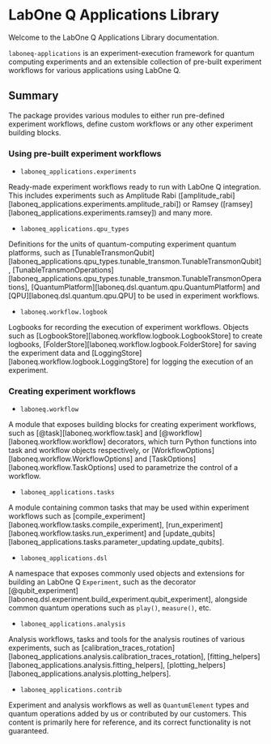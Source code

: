 # LabOne Q Applications Library

Welcome to the LabOne Q Applications Library documentation.

`laboneq-applications` is an experiment-execution framework for quantum computing experiments and an extensible 
collection of pre-built experiment workflows for various applications using LabOne Q.

## Summary

The package provides various modules to either run pre-defined experiment workflows, define
custom workflows or any other experiment building blocks.

### Using pre-built experiment workflows

- `laboneq_applications.experiments`

Ready-made experiment workflows ready to run with LabOne Q integration.
This includes experiments such as Amplitude Rabi ([amplitude_rabi][laboneq_applications.experiments.amplitude_rabi]) or
Ramsey ([ramsey][laboneq_applications.experiments.ramsey]) and many more.

- `laboneq_applications.qpu_types`

Definitions for the units of quantum-computing experiment quantum platforms, 
such as [TunableTransmonQubit][laboneq_applications.qpu_types.tunable_transmon.TunableTransmonQubit],
[TunableTransmonOperations][laboneq_applications.qpu_types.tunable_transmon.TunableTransmonOperations],
[QuantumPlatform][laboneq.dsl.quantum.qpu.QuantumPlatform]
and [QPU][laboneq.dsl.quantum.qpu.QPU] to be used in experiment workflows.

- `laboneq.workflow.logbook`

Logbooks for recording the execution of experiment workflows.
Objects such as [LogbookStore][laboneq.workflow.logbook.LogbookStore] to create logbooks, 
[FolderStore][laboneq.workflow.logbook.FolderStore] for saving the 
experiment data and [LoggingStore][laboneq.workflow.logbook.LoggingStore] for logging the execution of an experiment.

### Creating experiment workflows

- `laboneq.workflow`

A module that exposes building blocks for creating experiment workflows,
such as [@task][laboneq.workflow.task] and [@workflow][laboneq.workflow.workflow] decorators, 
which turn Python functions into task and workflow objects respectively, or 
[WorkflowOptions][laboneq.workflow.WorkflowOptions] and [TaskOptions][laboneq.workflow.TaskOptions] 
used to parametrize the control of a workflow.

- `laboneq_applications.tasks`

A module containing common tasks that may be used within experiment workflows such
as [compile_experiment][laboneq.workflow.tasks.compile_experiment], [run_experiment][laboneq.workflow.tasks.run_experiment] 
and [update_qubits][laboneq_applications.tasks.parameter_updating.update_qubits].

- `laboneq_applications.dsl`

A namespace that exposes commonly used objects and extensions for building an LabOne Q `Experiment`, such
as the decorator [@qubit_experiment][laboneq.dsl.experiment.build_experiment.qubit_experiment],
alongside common quantum operations such as `play()`, `measure()`, etc.

- `laboneq_applications.analysis`

Analysis workflows, tasks and tools for the analysis routines of various experiments, such as 
[calibration_traces_rotation][laboneq_applications.analysis.calibration_traces_rotation], 
[fitting_helpers][laboneq_applications.analysis.fitting_helpers], [plotting_helpers][laboneq_applications.analysis.plotting_helpers].

- `laboneq_applications.contrib`

Experiment and analysis workflows as well as `QuantumElement` types and quantum operations added by us or contributed by our customers. This 
content is primarily here for reference, and its correct functionality is not guaranteed. 
